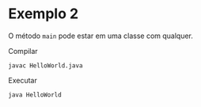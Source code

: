 # Exemplo 2

O método `main` pode estar em uma classe com qualquer.

Compilar

    javac HelloWorld.java

Executar

    java HelloWorld
